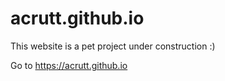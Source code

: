 # acrutt.github.io

This website is a pet project under construction :)

Go to https://acrutt.github.io


